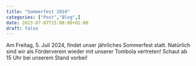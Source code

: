 ```yaml
---
title: "Sommerfest 2024"
categories: ["Post","Blog",]
date: 2023-07-07T15:00:00+01:00
draft: false
---
```


Am Freitag, 5. Juli 2024, findet unser jährliches Sommerfest statt. 
Natürlich sind wir als Förderverein wieder mit unserer Tombola vertreten! 
Schaut ab 15 Uhr bei unserem Stand vorbei!
